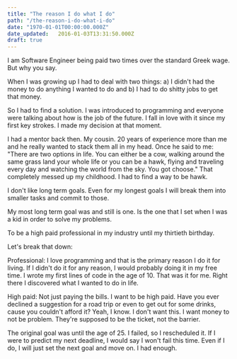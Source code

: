 ```yaml
---
title: "The reason I do what I do"
path: "/the-reason-i-do-what-i-do"
date: "1970-01-01T00:00:00.000Z"
date_updated:   2016-01-03T13:31:50.000Z
draft: true
---
```


I am Software Engineer being paid two times over the standard Greek wage. But why you say.

When I was growing up I had to deal with two things: a) I didn't had the money to do anything I wanted to do and b) I had to do shitty jobs to get that money.

So I had to find a solution. I was introduced to programming and everyone were talking about how is the job of the future. I fall in love with it since my first key strokes. I made my decision at that moment.

I had a mentor back then. My cousin. 20 years of experience more than me and he really wanted to stack them all in my head. Once he said to me: "There are two options in life. You can either be a cow, walking around the same grass land your whole life or you can be a hawk, flying and traveling every day and watching the world from the sky. You got choose." That completely messed up my childhood. I had to find a way to be hawk.

I don't like long term goals. Even for my longest goals I will break them into smaller tasks and commit to those.

My most long term goal was and still is one. Is the one that I set when I was a kid in order to solve my problems.

To be a high paid professional in my industry until my thirtieth birthday.

Let's break that down:

Professional: I love programming and that is the primary reason I do it for living. If I didn't do it for any reason, I would probably doing it in my free time. I wrote my first lines of code in the age of 10. That was it for me. Right there I discovered what I wanted to do in life.

High paid: Not just paying the bills. I want to be high paid. Have you ever declined a suggestion for a road trip or even to get out for some drinks, cause you couldn't afford it? Yeah, I know. I don't want this. I want money to not be problem. They're supposed to be the ticket, not the barrier.

The original goal was until the age of 25. I failed, so I rescheduled it. If I were to predict my next deadline, I would say I won't fail this time. Even if I do, I will just set the next goal and move on. I had enough.
